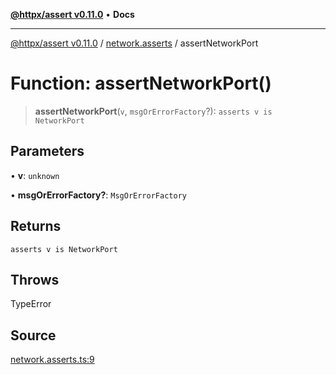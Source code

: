 [**@httpx/assert v0.11.0**](../../README.md) • **Docs**

***

[@httpx/assert v0.11.0](../../README.md) / [network.asserts](../README.md) / assertNetworkPort

# Function: assertNetworkPort()

> **assertNetworkPort**(`v`, `msgOrErrorFactory`?): `asserts v is NetworkPort`

## Parameters

• **v**: `unknown`

• **msgOrErrorFactory?**: `MsgOrErrorFactory`

## Returns

`asserts v is NetworkPort`

## Throws

TypeError

## Source

[network.asserts.ts:9](https://github.com/belgattitude/httpx/blob/87fb49862cf7e06acc8e0c35f7b115413ff3c6fe/packages/assert/src/network.asserts.ts#L9)
